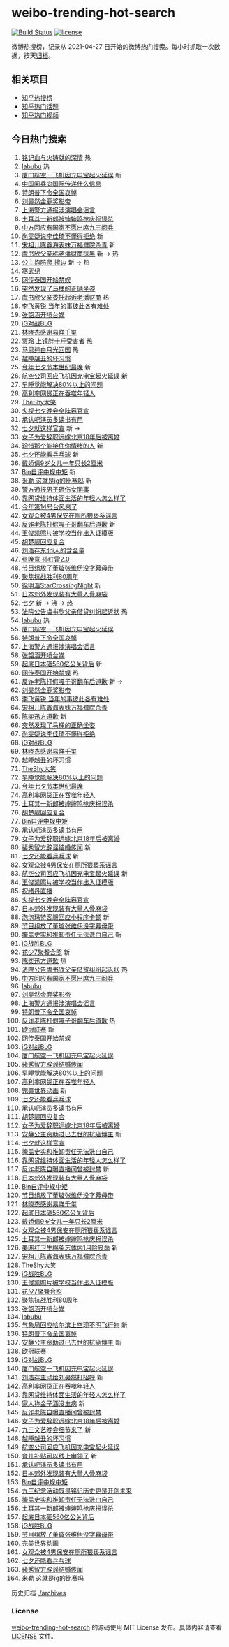 # weibo-trending-hot-search

[![Build Status](https://github.com/justjavac/weibo-trending-hot-search/workflows/ci/badge.svg?branch=master)](https://github.com/justjavac/weibo-trending-hot-search/actions)
[![license](https://img.shields.io/github/license/justjavac/weibo-trending-hot-search)](https://github.com/justjavac/weibo-trending-hot-search/blob/master/LICENSE)

微博热搜榜，记录从 2021-04-27
日开始的微博热门搜索。每小时抓取一次数据，按天[归档](./archives)。

## 相关项目

- [知乎热搜榜](https://github.com/justjavac/zhihu-trending-top-search)
- [知乎热门话题](https://github.com/justjavac/zhihu-trending-hot-questions)
- [知乎热门视频](https://github.com/justjavac/zhihu-trending-hot-video)

## 今日热门搜索

<!-- BEGIN -->
<!-- 最后更新时间 Fri Aug 29 2025 03:15:21 GMT+0800 (China Standard Time) -->

1. [铭记血与火铸就的深情](https://s.weibo.com//weibo?q=%23%E9%93%AD%E8%AE%B0%E8%A1%80%E4%B8%8E%E7%81%AB%E9%93%B8%E5%B0%B1%E7%9A%84%E6%B7%B1%E6%83%85%23&Refer=new_time)
   热
1. [labubu](https://s.weibo.com//weibo?q=labubu&t=31&band_rank=1&Refer=top) 热
1. [厦门航空一飞机因充电宝起火延误](https://s.weibo.com//weibo?q=%23%E5%8E%A6%E9%97%A8%E8%88%AA%E7%A9%BA%E4%B8%80%E9%A3%9E%E6%9C%BA%E5%9B%A0%E5%85%85%E7%94%B5%E5%AE%9D%E8%B5%B7%E7%81%AB%E5%BB%B6%E8%AF%AF%23&t=31&band_rank=2&Refer=top)
   新
1. [中国阅兵向国际传递什么信息](https://s.weibo.com//weibo?q=%23%E4%B8%AD%E5%9B%BD%E9%98%85%E5%85%B5%E5%90%91%E5%9B%BD%E9%99%85%E4%BC%A0%E9%80%92%E4%BB%80%E4%B9%88%E4%BF%A1%E6%81%AF%23&t=31&band_rank=3&Refer=top)
1. [特朗普下令全国哀悼](https://s.weibo.com//weibo?q=%23%E7%89%B9%E6%9C%97%E6%99%AE%E4%B8%8B%E4%BB%A4%E5%85%A8%E5%9B%BD%E5%93%80%E6%82%BC%23&t=31&band_rank=4&Refer=top)
1. [刘昊然金鹿奖影帝](https://s.weibo.com//weibo?q=%23%E5%88%98%E6%98%8A%E7%84%B6%E9%87%91%E9%B9%BF%E5%A5%96%E5%BD%B1%E5%B8%9D%23&t=31&band_rank=5&Refer=top)
1. [上海警方通报涉演唱会谣言](https://s.weibo.com//weibo?q=%23%E4%B8%8A%E6%B5%B7%E8%AD%A6%E6%96%B9%E9%80%9A%E6%8A%A5%E6%B6%89%E6%BC%94%E5%94%B1%E4%BC%9A%E8%B0%A3%E8%A8%80%23&t=31&band_rank=6&Refer=top)
1. [土耳其一新郎被婶婶鸣枪庆祝误杀](https://s.weibo.com//weibo?q=%23%E5%9C%9F%E8%80%B3%E5%85%B6%E4%B8%80%E6%96%B0%E9%83%8E%E8%A2%AB%E5%A9%B6%E5%A9%B6%E9%B8%A3%E6%9E%AA%E5%BA%86%E7%A5%9D%E8%AF%AF%E6%9D%80%23&t=31&band_rank=7&Refer=top)
1. [中方回应有国家不愿出席九三阅兵](https://s.weibo.com//weibo?q=%23%E4%B8%AD%E6%96%B9%E5%9B%9E%E5%BA%94%E6%9C%89%E5%9B%BD%E5%AE%B6%E4%B8%8D%E6%84%BF%E5%87%BA%E5%B8%AD%E4%B9%9D%E4%B8%89%E9%98%85%E5%85%B5%23&t=31&band_rank=8&Refer=top)
1. [尚雯婕说李佳琦不懂得拒绝](https://s.weibo.com//weibo?q=%E5%B0%9A%E9%9B%AF%E5%A9%95%E8%AF%B4%E6%9D%8E%E4%BD%B3%E7%90%A6%E4%B8%8D%E6%87%82%E5%BE%97%E6%8B%92%E7%BB%9D&t=31&band_rank=9&Refer=top)
   新
1. [宋祖儿陈鑫海表妹万福濮院杀青](https://s.weibo.com//weibo?q=%23%E5%AE%8B%E7%A5%96%E5%84%BF%E9%99%88%E9%91%AB%E6%B5%B7%E8%A1%A8%E5%A6%B9%E4%B8%87%E7%A6%8F%E6%BF%AE%E9%99%A2%E6%9D%80%E9%9D%92%23&t=31&band_rank=10&Refer=top)
   新
1. [虞书欣父亲称老潘财商抹黑](https://s.weibo.com//weibo?q=%23%E8%99%9E%E4%B9%A6%E6%AC%A3%E7%88%B6%E4%BA%B2%E7%A7%B0%E8%80%81%E6%BD%98%E8%B4%A2%E5%95%86%E6%8A%B9%E9%BB%91%23&t=31&band_rank=11&Refer=top)
   新 -> 热
1. [公主抱陪爬 擦边](https://s.weibo.com//weibo?q=%E5%85%AC%E4%B8%BB%E6%8A%B1%E9%99%AA%E7%88%AC%20%E6%93%A6%E8%BE%B9&t=31&band_rank=12&Refer=top)
   新 -> 热
1. [寒武纪](https://s.weibo.com//weibo?q=%E5%AF%92%E6%AD%A6%E7%BA%AA&t=31&band_rank=13&Refer=top)
1. [网传泰国开始禁娱](https://s.weibo.com//weibo?q=%E7%BD%91%E4%BC%A0%E6%B3%B0%E5%9B%BD%E5%BC%80%E5%A7%8B%E7%A6%81%E5%A8%B1&t=31&band_rank=14&Refer=top)
1. [突然发现了马桶的正确坐姿](https://s.weibo.com//weibo?q=%E7%AA%81%E7%84%B6%E5%8F%91%E7%8E%B0%E4%BA%86%E9%A9%AC%E6%A1%B6%E7%9A%84%E6%AD%A3%E7%A1%AE%E5%9D%90%E5%A7%BF&t=31&band_rank=15&Refer=top)
1. [虞书欣父亲委托起诉老潘财商](https://s.weibo.com//weibo?q=%23%E8%99%9E%E4%B9%A6%E6%AC%A3%E7%88%B6%E4%BA%B2%E5%A7%94%E6%89%98%E8%B5%B7%E8%AF%89%E8%80%81%E6%BD%98%E8%B4%A2%E5%95%86%23&t=31&band_rank=16&Refer=top)
   热
1. [李飞黄锐 当年的事彼此各有难处](https://s.weibo.com//weibo?q=%E6%9D%8E%E9%A3%9E%E9%BB%84%E9%94%90%20%E5%BD%93%E5%B9%B4%E7%9A%84%E4%BA%8B%E5%BD%BC%E6%AD%A4%E5%90%84%E6%9C%89%E9%9A%BE%E5%A4%84&t=31&band_rank=17&Refer=top)
1. [张韶涵开喷台媒](https://s.weibo.com//weibo?q=%23%E5%BC%A0%E9%9F%B6%E6%B6%B5%E5%BC%80%E5%96%B7%E5%8F%B0%E5%AA%92%23&t=31&band_rank=18&Refer=top)
1. [iG对战BLG](https://s.weibo.com//weibo?q=iG%E5%AF%B9%E6%88%98BLG&t=31&band_rank=19&Refer=top)
1. [林晓杰感谢易烊千玺](https://s.weibo.com//weibo?q=%23%E6%9E%97%E6%99%93%E6%9D%B0%E6%84%9F%E8%B0%A2%E6%98%93%E7%83%8A%E5%8D%83%E7%8E%BA%23&t=31&band_rank=20&Refer=top)
1. [贾玲 上镜胖十斤受害者](https://s.weibo.com//weibo?q=%E8%B4%BE%E7%8E%B2%20%E4%B8%8A%E9%95%9C%E8%83%96%E5%8D%81%E6%96%A4%E5%8F%97%E5%AE%B3%E8%80%85&t=31&band_rank=21&Refer=top)
   热
1. [马思纯白月光回国](https://s.weibo.com//weibo?q=%E9%A9%AC%E6%80%9D%E7%BA%AF%E7%99%BD%E6%9C%88%E5%85%89%E5%9B%9E%E5%9B%BD&t=31&band_rank=22&Refer=top)
   热
1. [越睡越丑的坏习惯](https://s.weibo.com//weibo?q=%E8%B6%8A%E7%9D%A1%E8%B6%8A%E4%B8%91%E7%9A%84%E5%9D%8F%E4%B9%A0%E6%83%AF&t=31&band_rank=23&Refer=top)
1. [今年七夕节本世纪最晚](https://s.weibo.com//weibo?q=%23%E4%BB%8A%E5%B9%B4%E4%B8%83%E5%A4%95%E8%8A%82%E6%9C%AC%E4%B8%96%E7%BA%AA%E6%9C%80%E6%99%9A%23&t=31&band_rank=24&Refer=top)
   新
1. [航空公司回应飞机因充电宝起火延误](https://s.weibo.com//weibo?q=%23%E8%88%AA%E7%A9%BA%E5%85%AC%E5%8F%B8%E5%9B%9E%E5%BA%94%E9%A3%9E%E6%9C%BA%E5%9B%A0%E5%85%85%E7%94%B5%E5%AE%9D%E8%B5%B7%E7%81%AB%E5%BB%B6%E8%AF%AF%23&t=31&band_rank=25&Refer=top)
   新
1. [早睡觉能解决80%以上的问题](https://s.weibo.com//weibo?q=%23%E6%97%A9%E7%9D%A1%E8%A7%89%E8%83%BD%E8%A7%A3%E5%86%B380%25%E4%BB%A5%E4%B8%8A%E7%9A%84%E9%97%AE%E9%A2%98%23&t=31&band_rank=26&Refer=top)
1. [高利率网贷正在吞噬年轻人](https://s.weibo.com//weibo?q=%23%E9%AB%98%E5%88%A9%E7%8E%87%E7%BD%91%E8%B4%B7%E6%AD%A3%E5%9C%A8%E5%90%9E%E5%99%AC%E5%B9%B4%E8%BD%BB%E4%BA%BA%23&t=31&band_rank=27&Refer=top)
1. [TheShy大笑](https://s.weibo.com//weibo?q=%23TheShy%E5%A4%A7%E7%AC%91%23&t=31&band_rank=28&Refer=top)
1. [央视七夕晚会全阵容官宣](https://s.weibo.com//weibo?q=%23%E5%A4%AE%E8%A7%86%E4%B8%83%E5%A4%95%E6%99%9A%E4%BC%9A%E5%85%A8%E9%98%B5%E5%AE%B9%E5%AE%98%E5%AE%A3%23&t=31&band_rank=29&Refer=top)
1. [承认吧演员多读书有用](https://s.weibo.com//weibo?q=%E6%89%BF%E8%AE%A4%E5%90%A7%E6%BC%94%E5%91%98%E5%A4%9A%E8%AF%BB%E4%B9%A6%E6%9C%89%E7%94%A8&t=31&band_rank=30&Refer=top)
1. [七夕就这样官宣](https://s.weibo.com//weibo?q=%E4%B8%83%E5%A4%95%E5%B0%B1%E8%BF%99%E6%A0%B7%E5%AE%98%E5%AE%A3&t=31&band_rank=31&Refer=top)
   新 ->
1. [女子为爱辞职远嫁北京18年后被离婚](https://s.weibo.com//weibo?q=%23%E5%A5%B3%E5%AD%90%E4%B8%BA%E7%88%B1%E8%BE%9E%E8%81%8C%E8%BF%9C%E5%AB%81%E5%8C%97%E4%BA%AC18%E5%B9%B4%E5%90%8E%E8%A2%AB%E7%A6%BB%E5%A9%9A%23&t=31&band_rank=32&Refer=top)
1. [珍惜那个能接住你情绪的人](https://s.weibo.com//weibo?q=%23%E7%8F%8D%E6%83%9C%E9%82%A3%E4%B8%AA%E8%83%BD%E6%8E%A5%E4%BD%8F%E4%BD%A0%E6%83%85%E7%BB%AA%E7%9A%84%E4%BA%BA%23&t=31&band_rank=33&Refer=top)
   新
1. [七夕还能看乒乓球](https://s.weibo.com//weibo?q=%23%E4%B8%83%E5%A4%95%E8%BF%98%E8%83%BD%E7%9C%8B%E4%B9%92%E4%B9%93%E7%90%83%23&t=31&band_rank=34&Refer=top)
   新
1. [戴娇倩9岁女儿一年只长2厘米](https://s.weibo.com//weibo?q=%23%E6%88%B4%E5%A8%87%E5%80%A99%E5%B2%81%E5%A5%B3%E5%84%BF%E4%B8%80%E5%B9%B4%E5%8F%AA%E9%95%BF2%E5%8E%98%E7%B1%B3%23&t=31&band_rank=35&Refer=top)
1. [Bin自评中规中矩](https://s.weibo.com//weibo?q=Bin%E8%87%AA%E8%AF%84%E4%B8%AD%E8%A7%84%E4%B8%AD%E7%9F%A9&t=31&band_rank=36&Refer=top)
   新
1. [米勒 这就是ig的比赛吗](https://s.weibo.com//weibo?q=%E7%B1%B3%E5%8B%92%20%E8%BF%99%E5%B0%B1%E6%98%AFig%E7%9A%84%E6%AF%94%E8%B5%9B%E5%90%97&t=31&band_rank=37&Refer=top)
   新
1. [警方通报男子砸伤女同事](https://s.weibo.com//weibo?q=%23%E8%AD%A6%E6%96%B9%E9%80%9A%E6%8A%A5%E7%94%B7%E5%AD%90%E7%A0%B8%E4%BC%A4%E5%A5%B3%E5%90%8C%E4%BA%8B%23&t=31&band_rank=38&Refer=top)
1. [靠网贷维持体面生活的年轻人怎么样了](https://s.weibo.com//weibo?q=%23%E9%9D%A0%E7%BD%91%E8%B4%B7%E7%BB%B4%E6%8C%81%E4%BD%93%E9%9D%A2%E7%94%9F%E6%B4%BB%E7%9A%84%E5%B9%B4%E8%BD%BB%E4%BA%BA%E6%80%8E%E4%B9%88%E6%A0%B7%E4%BA%86%23&t=31&band_rank=39&Refer=top)
1. [今年第14号台风来了](https://s.weibo.com//weibo?q=%23%E4%BB%8A%E5%B9%B4%E7%AC%AC14%E5%8F%B7%E5%8F%B0%E9%A3%8E%E6%9D%A5%E4%BA%86%23&t=31&band_rank=40&Refer=top)
1. [女观众被4男保安在厕所猥亵系谣言](https://s.weibo.com//weibo?q=%23%E5%A5%B3%E8%A7%82%E4%BC%97%E8%A2%AB4%E7%94%B7%E4%BF%9D%E5%AE%89%E5%9C%A8%E5%8E%95%E6%89%80%E7%8C%A5%E4%BA%B5%E7%B3%BB%E8%B0%A3%E8%A8%80%23&t=31&band_rank=41&Refer=top)
1. [反诈老陈打假嘎子哥翻车后道歉](https://s.weibo.com//weibo?q=%23%E5%8F%8D%E8%AF%88%E8%80%81%E9%99%88%E6%89%93%E5%81%87%E5%98%8E%E5%AD%90%E5%93%A5%E7%BF%BB%E8%BD%A6%E5%90%8E%E9%81%93%E6%AD%89%23&t=31&band_rank=42&Refer=top)
   新
1. [王俊凯照片被学校当作出入证模版](https://s.weibo.com//weibo?q=%23%E7%8E%8B%E4%BF%8A%E5%87%AF%E7%85%A7%E7%89%87%E8%A2%AB%E5%AD%A6%E6%A0%A1%E5%BD%93%E4%BD%9C%E5%87%BA%E5%85%A5%E8%AF%81%E6%A8%A1%E7%89%88%23&t=31&band_rank=43&Refer=top)
1. [胡楚靓回应复合](https://s.weibo.com//weibo?q=%23%E8%83%A1%E6%A5%9A%E9%9D%93%E5%9B%9E%E5%BA%94%E5%A4%8D%E5%90%88%23&t=31&band_rank=44&Refer=top)
1. [刘浩存东北i人的含金量](https://s.weibo.com//weibo?q=%E5%88%98%E6%B5%A9%E5%AD%98%E4%B8%9C%E5%8C%97i%E4%BA%BA%E7%9A%84%E5%90%AB%E9%87%91%E9%87%8F&t=31&band_rank=45&Refer=top)
1. [张晚意 孙红雷2.0](https://s.weibo.com//weibo?q=%E5%BC%A0%E6%99%9A%E6%84%8F%20%E5%AD%99%E7%BA%A2%E9%9B%B72.0&t=31&band_rank=46&Refer=top)
1. [节目组放了董璇张维伊没字幕母带](https://s.weibo.com//weibo?q=%23%E8%8A%82%E7%9B%AE%E7%BB%84%E6%94%BE%E4%BA%86%E8%91%A3%E7%92%87%E5%BC%A0%E7%BB%B4%E4%BC%8A%E6%B2%A1%E5%AD%97%E5%B9%95%E6%AF%8D%E5%B8%A6%23&t=31&band_rank=47&Refer=top)
1. [聚焦抗战胜利80周年](https://s.weibo.com//weibo?q=%23%E8%81%9A%E7%84%A6%E6%8A%97%E6%88%98%E8%83%9C%E5%88%A980%E5%91%A8%E5%B9%B4%23&t=31&band_rank=48&Refer=top)
1. [徐明浩StarCrossingNight](https://s.weibo.com//weibo?q=%23%E5%BE%90%E6%98%8E%E6%B5%A9StarCrossingNight%23&t=31&band_rank=49&Refer=top)
   新
1. [日本郊外发现装有大量人骨麻袋](https://s.weibo.com//weibo?q=%23%E6%97%A5%E6%9C%AC%E9%83%8A%E5%A4%96%E5%8F%91%E7%8E%B0%E8%A3%85%E6%9C%89%E5%A4%A7%E9%87%8F%E4%BA%BA%E9%AA%A8%E9%BA%BB%E8%A2%8B%23&t=31&band_rank=50&Refer=top)
1. [七夕](https://s.weibo.com//weibo?q=%23%E4%B8%83%E5%A4%95%23&t=31&band_rank=1&Refer=top)
   新 -> 沸 -> 热
1. [法院公告虞书欣父亲借贷纠纷起诉状](https://s.weibo.com//weibo?q=%23%E6%B3%95%E9%99%A2%E5%85%AC%E5%91%8A%E8%99%9E%E4%B9%A6%E6%AC%A3%E7%88%B6%E4%BA%B2%E5%80%9F%E8%B4%B7%E7%BA%A0%E7%BA%B7%E8%B5%B7%E8%AF%89%E7%8A%B6%23&t=31&band_rank=2&Refer=top)
   热
1. [labubu](https://s.weibo.com//weibo?q=labubu&t=31&band_rank=4&Refer=top) 热
1. [厦门航空一飞机因充电宝起火延误](https://s.weibo.com//weibo?q=%23%E5%8E%A6%E9%97%A8%E8%88%AA%E7%A9%BA%E4%B8%80%E9%A3%9E%E6%9C%BA%E5%9B%A0%E5%85%85%E7%94%B5%E5%AE%9D%E8%B5%B7%E7%81%AB%E5%BB%B6%E8%AF%AF%23&t=31&band_rank=5&Refer=top)
1. [特朗普下令全国哀悼](https://s.weibo.com//weibo?q=%23%E7%89%B9%E6%9C%97%E6%99%AE%E4%B8%8B%E4%BB%A4%E5%85%A8%E5%9B%BD%E5%93%80%E6%82%BC%23&t=31&band_rank=6&Refer=top)
1. [上海警方通报涉演唱会谣言](https://s.weibo.com//weibo?q=%23%E4%B8%8A%E6%B5%B7%E8%AD%A6%E6%96%B9%E9%80%9A%E6%8A%A5%E6%B6%89%E6%BC%94%E5%94%B1%E4%BC%9A%E8%B0%A3%E8%A8%80%23&t=31&band_rank=7&Refer=top)
1. [张韶涵开喷台媒](https://s.weibo.com//weibo?q=%23%E5%BC%A0%E9%9F%B6%E6%B6%B5%E5%BC%80%E5%96%B7%E5%8F%B0%E5%AA%92%23&t=31&band_rank=9&Refer=top)
1. [起底日本砸560亿公关背后](https://s.weibo.com//weibo?q=%23%E8%B5%B7%E5%BA%95%E6%97%A5%E6%9C%AC%E7%A0%B8560%E4%BA%BF%E5%85%AC%E5%85%B3%E8%83%8C%E5%90%8E%23&t=31&band_rank=10&Refer=top)
   新
1. [网传泰国开始禁娱](https://s.weibo.com//weibo?q=%E7%BD%91%E4%BC%A0%E6%B3%B0%E5%9B%BD%E5%BC%80%E5%A7%8B%E7%A6%81%E5%A8%B1&t=31&band_rank=13&Refer=top)
   热
1. [反诈老陈打假嘎子哥翻车后道歉](https://s.weibo.com//weibo?q=%23%E5%8F%8D%E8%AF%88%E8%80%81%E9%99%88%E6%89%93%E5%81%87%E5%98%8E%E5%AD%90%E5%93%A5%E7%BF%BB%E8%BD%A6%E5%90%8E%E9%81%93%E6%AD%89%23&t=31&band_rank=14&Refer=top)
   新 ->
1. [刘昊然金鹿奖影帝](https://s.weibo.com//weibo?q=%23%E5%88%98%E6%98%8A%E7%84%B6%E9%87%91%E9%B9%BF%E5%A5%96%E5%BD%B1%E5%B8%9D%23&t=31&band_rank=15&Refer=top)
1. [李飞黄锐 当年的事彼此各有难处](https://s.weibo.com//weibo?q=%E6%9D%8E%E9%A3%9E%E9%BB%84%E9%94%90%20%E5%BD%93%E5%B9%B4%E7%9A%84%E4%BA%8B%E5%BD%BC%E6%AD%A4%E5%90%84%E6%9C%89%E9%9A%BE%E5%A4%84&t=31&band_rank=16&Refer=top)
1. [宋祖儿陈鑫海表妹万福濮院杀青](https://s.weibo.com//weibo?q=%23%E5%AE%8B%E7%A5%96%E5%84%BF%E9%99%88%E9%91%AB%E6%B5%B7%E8%A1%A8%E5%A6%B9%E4%B8%87%E7%A6%8F%E6%BF%AE%E9%99%A2%E6%9D%80%E9%9D%92%23&t=31&band_rank=17&Refer=top)
1. [陈奕迅方道歉](https://s.weibo.com//weibo?q=%23%E9%99%88%E5%A5%95%E8%BF%85%E6%96%B9%E9%81%93%E6%AD%89%23&t=31&band_rank=18&Refer=top)
   新
1. [突然发现了马桶的正确坐姿](https://s.weibo.com//weibo?q=%E7%AA%81%E7%84%B6%E5%8F%91%E7%8E%B0%E4%BA%86%E9%A9%AC%E6%A1%B6%E7%9A%84%E6%AD%A3%E7%A1%AE%E5%9D%90%E5%A7%BF&t=31&band_rank=19&Refer=top)
1. [尚雯婕说李佳琦不懂得拒绝](https://s.weibo.com//weibo?q=%E5%B0%9A%E9%9B%AF%E5%A9%95%E8%AF%B4%E6%9D%8E%E4%BD%B3%E7%90%A6%E4%B8%8D%E6%87%82%E5%BE%97%E6%8B%92%E7%BB%9D&t=31&band_rank=20&Refer=top)
1. [iG对战BLG](https://s.weibo.com//weibo?q=iG%E5%AF%B9%E6%88%98BLG&t=31&band_rank=23&Refer=top)
1. [林晓杰感谢易烊千玺](https://s.weibo.com//weibo?q=%23%E6%9E%97%E6%99%93%E6%9D%B0%E6%84%9F%E8%B0%A2%E6%98%93%E7%83%8A%E5%8D%83%E7%8E%BA%23&t=31&band_rank=24&Refer=top)
1. [越睡越丑的坏习惯](https://s.weibo.com//weibo?q=%E8%B6%8A%E7%9D%A1%E8%B6%8A%E4%B8%91%E7%9A%84%E5%9D%8F%E4%B9%A0%E6%83%AF&t=31&band_rank=25&Refer=top)
1. [TheShy大笑](https://s.weibo.com//weibo?q=%23TheShy%E5%A4%A7%E7%AC%91%23&t=31&band_rank=26&Refer=top)
1. [早睡觉能解决80%以上的问题](https://s.weibo.com//weibo?q=%23%E6%97%A9%E7%9D%A1%E8%A7%89%E8%83%BD%E8%A7%A3%E5%86%B380%25%E4%BB%A5%E4%B8%8A%E7%9A%84%E9%97%AE%E9%A2%98%23&t=31&band_rank=27&Refer=top)
1. [今年七夕节本世纪最晚](https://s.weibo.com//weibo?q=%23%E4%BB%8A%E5%B9%B4%E4%B8%83%E5%A4%95%E8%8A%82%E6%9C%AC%E4%B8%96%E7%BA%AA%E6%9C%80%E6%99%9A%23&t=31&band_rank=28&Refer=top)
1. [高利率网贷正在吞噬年轻人](https://s.weibo.com//weibo?q=%23%E9%AB%98%E5%88%A9%E7%8E%87%E7%BD%91%E8%B4%B7%E6%AD%A3%E5%9C%A8%E5%90%9E%E5%99%AC%E5%B9%B4%E8%BD%BB%E4%BA%BA%23&t=31&band_rank=29&Refer=top)
1. [土耳其一新郎被婶婶鸣枪庆祝误杀](https://s.weibo.com//weibo?q=%23%E5%9C%9F%E8%80%B3%E5%85%B6%E4%B8%80%E6%96%B0%E9%83%8E%E8%A2%AB%E5%A9%B6%E5%A9%B6%E9%B8%A3%E6%9E%AA%E5%BA%86%E7%A5%9D%E8%AF%AF%E6%9D%80%23&t=31&band_rank=30&Refer=top)
1. [胡楚靓回应复合](https://s.weibo.com//weibo?q=%23%E8%83%A1%E6%A5%9A%E9%9D%93%E5%9B%9E%E5%BA%94%E5%A4%8D%E5%90%88%23&t=31&band_rank=32&Refer=top)
1. [Bin自评中规中矩](https://s.weibo.com//weibo?q=Bin%E8%87%AA%E8%AF%84%E4%B8%AD%E8%A7%84%E4%B8%AD%E7%9F%A9&t=31&band_rank=33&Refer=top)
1. [承认吧演员多读书有用](https://s.weibo.com//weibo?q=%E6%89%BF%E8%AE%A4%E5%90%A7%E6%BC%94%E5%91%98%E5%A4%9A%E8%AF%BB%E4%B9%A6%E6%9C%89%E7%94%A8&t=31&band_rank=34&Refer=top)
1. [女子为爱辞职远嫁北京18年后被离婚](https://s.weibo.com//weibo?q=%23%E5%A5%B3%E5%AD%90%E4%B8%BA%E7%88%B1%E8%BE%9E%E8%81%8C%E8%BF%9C%E5%AB%81%E5%8C%97%E4%BA%AC18%E5%B9%B4%E5%90%8E%E8%A2%AB%E7%A6%BB%E5%A9%9A%23&t=31&band_rank=35&Refer=top)
1. [裴秀智方辟谣结婚传闻](https://s.weibo.com//weibo?q=%23%E8%A3%B4%E7%A7%80%E6%99%BA%E6%96%B9%E8%BE%9F%E8%B0%A3%E7%BB%93%E5%A9%9A%E4%BC%A0%E9%97%BB%23&t=31&band_rank=36&Refer=top)
   新
1. [七夕还能看乒乓球](https://s.weibo.com//weibo?q=%23%E4%B8%83%E5%A4%95%E8%BF%98%E8%83%BD%E7%9C%8B%E4%B9%92%E4%B9%93%E7%90%83%23&t=31&band_rank=37&Refer=top)
   新
1. [女观众被4男保安在厕所猥亵系谣言](https://s.weibo.com//weibo?q=%23%E5%A5%B3%E8%A7%82%E4%BC%97%E8%A2%AB4%E7%94%B7%E4%BF%9D%E5%AE%89%E5%9C%A8%E5%8E%95%E6%89%80%E7%8C%A5%E4%BA%B5%E7%B3%BB%E8%B0%A3%E8%A8%80%23&t=31&band_rank=38&Refer=top)
1. [航空公司回应飞机因充电宝起火延误](https://s.weibo.com//weibo?q=%23%E8%88%AA%E7%A9%BA%E5%85%AC%E5%8F%B8%E5%9B%9E%E5%BA%94%E9%A3%9E%E6%9C%BA%E5%9B%A0%E5%85%85%E7%94%B5%E5%AE%9D%E8%B5%B7%E7%81%AB%E5%BB%B6%E8%AF%AF%23&t=31&band_rank=39&Refer=top)
   新
1. [王俊凯照片被学校当作出入证模版](https://s.weibo.com//weibo?q=%23%E7%8E%8B%E4%BF%8A%E5%87%AF%E7%85%A7%E7%89%87%E8%A2%AB%E5%AD%A6%E6%A0%A1%E5%BD%93%E4%BD%9C%E5%87%BA%E5%85%A5%E8%AF%81%E6%A8%A1%E7%89%88%23&t=31&band_rank=41&Refer=top)
1. [祝绪丹直播](https://s.weibo.com//weibo?q=%E7%A5%9D%E7%BB%AA%E4%B8%B9%E7%9B%B4%E6%92%AD&t=31&band_rank=42&Refer=top)
1. [央视七夕晚会全阵容官宣](https://s.weibo.com//weibo?q=%23%E5%A4%AE%E8%A7%86%E4%B8%83%E5%A4%95%E6%99%9A%E4%BC%9A%E5%85%A8%E9%98%B5%E5%AE%B9%E5%AE%98%E5%AE%A3%23&t=31&band_rank=43&Refer=top)
1. [日本郊外发现装有大量人骨麻袋](https://s.weibo.com//weibo?q=%23%E6%97%A5%E6%9C%AC%E9%83%8A%E5%A4%96%E5%8F%91%E7%8E%B0%E8%A3%85%E6%9C%89%E5%A4%A7%E9%87%8F%E4%BA%BA%E9%AA%A8%E9%BA%BB%E8%A2%8B%23&t=31&band_rank=44&Refer=top)
1. [泡泡玛特客服回应小程序卡顿](https://s.weibo.com//weibo?q=%23%E6%B3%A1%E6%B3%A1%E7%8E%9B%E7%89%B9%E5%AE%A2%E6%9C%8D%E5%9B%9E%E5%BA%94%E5%B0%8F%E7%A8%8B%E5%BA%8F%E5%8D%A1%E9%A1%BF%23&t=31&band_rank=45&Refer=top)
   新
1. [节目组放了董璇张维伊没字幕母带](https://s.weibo.com//weibo?q=%23%E8%8A%82%E7%9B%AE%E7%BB%84%E6%94%BE%E4%BA%86%E8%91%A3%E7%92%87%E5%BC%A0%E7%BB%B4%E4%BC%8A%E6%B2%A1%E5%AD%97%E5%B9%95%E6%AF%8D%E5%B8%A6%23&t=31&band_rank=46&Refer=top)
1. [掩盖史实和推卸责任无法洗白自己](https://s.weibo.com//weibo?q=%23%E6%8E%A9%E7%9B%96%E5%8F%B2%E5%AE%9E%E5%92%8C%E6%8E%A8%E5%8D%B8%E8%B4%A3%E4%BB%BB%E6%97%A0%E6%B3%95%E6%B4%97%E7%99%BD%E8%87%AA%E5%B7%B1%23&t=31&band_rank=47&Refer=top)
   新
1. [iG战胜BLG](https://s.weibo.com//weibo?q=%23iG%E6%88%98%E8%83%9CBLG%23&t=31&band_rank=49&Refer=top)
1. [花少7聚餐合照](https://s.weibo.com//weibo?q=%23%E8%8A%B1%E5%B0%917%E8%81%9A%E9%A4%90%E5%90%88%E7%85%A7%23&t=31&band_rank=50&Refer=top)
   新
1. [陈奕迅方道歉](https://s.weibo.com//weibo?q=%23%E9%99%88%E5%A5%95%E8%BF%85%E6%96%B9%E9%81%93%E6%AD%89%23&t=31&band_rank=2&Refer=top)
   热
1. [法院公告虞书欣父亲借贷纠纷起诉状](https://s.weibo.com//weibo?q=%23%E6%B3%95%E9%99%A2%E5%85%AC%E5%91%8A%E8%99%9E%E4%B9%A6%E6%AC%A3%E7%88%B6%E4%BA%B2%E5%80%9F%E8%B4%B7%E7%BA%A0%E7%BA%B7%E8%B5%B7%E8%AF%89%E7%8A%B6%23&t=31&band_rank=4&Refer=top)
   热
1. [中方回应有国家不愿出席九三阅兵](https://s.weibo.com//weibo?q=%23%E4%B8%AD%E6%96%B9%E5%9B%9E%E5%BA%94%E6%9C%89%E5%9B%BD%E5%AE%B6%E4%B8%8D%E6%84%BF%E5%87%BA%E5%B8%AD%E4%B9%9D%E4%B8%89%E9%98%85%E5%85%B5%23&t=31&band_rank=5&Refer=top)
1. [labubu](https://s.weibo.com//weibo?q=labubu&t=31&band_rank=6&Refer=top)
1. [刘昊然金鹿奖影帝](https://s.weibo.com//weibo?q=%23%E5%88%98%E6%98%8A%E7%84%B6%E9%87%91%E9%B9%BF%E5%A5%96%E5%BD%B1%E5%B8%9D%23&t=31&band_rank=7&Refer=top)
1. [上海警方通报涉演唱会谣言](https://s.weibo.com//weibo?q=%23%E4%B8%8A%E6%B5%B7%E8%AD%A6%E6%96%B9%E9%80%9A%E6%8A%A5%E6%B6%89%E6%BC%94%E5%94%B1%E4%BC%9A%E8%B0%A3%E8%A8%80%23&t=31&band_rank=8&Refer=top)
1. [特朗普下令全国哀悼](https://s.weibo.com//weibo?q=%23%E7%89%B9%E6%9C%97%E6%99%AE%E4%B8%8B%E4%BB%A4%E5%85%A8%E5%9B%BD%E5%93%80%E6%82%BC%23&t=31&band_rank=10&Refer=top)
1. [反诈老陈打假嘎子哥翻车后道歉](https://s.weibo.com//weibo?q=%23%E5%8F%8D%E8%AF%88%E8%80%81%E9%99%88%E6%89%93%E5%81%87%E5%98%8E%E5%AD%90%E5%93%A5%E7%BF%BB%E8%BD%A6%E5%90%8E%E9%81%93%E6%AD%89%23&t=31&band_rank=13&Refer=top)
   热
1. [欧冠联赛](https://s.weibo.com//weibo?q=%E6%AC%A7%E5%86%A0%E8%81%94%E8%B5%9B&t=31&band_rank=14&Refer=top)
   新
1. [网传泰国开始禁娱](https://s.weibo.com//weibo?q=%E7%BD%91%E4%BC%A0%E6%B3%B0%E5%9B%BD%E5%BC%80%E5%A7%8B%E7%A6%81%E5%A8%B1&t=31&band_rank=15&Refer=top)
1. [iG对战BLG](https://s.weibo.com//weibo?q=iG%E5%AF%B9%E6%88%98BLG&t=31&band_rank=17&Refer=top)
1. [厦门航空一飞机因充电宝起火延误](https://s.weibo.com//weibo?q=%23%E5%8E%A6%E9%97%A8%E8%88%AA%E7%A9%BA%E4%B8%80%E9%A3%9E%E6%9C%BA%E5%9B%A0%E5%85%85%E7%94%B5%E5%AE%9D%E8%B5%B7%E7%81%AB%E5%BB%B6%E8%AF%AF%23&t=31&band_rank=18&Refer=top)
1. [裴秀智方辟谣结婚传闻](https://s.weibo.com//weibo?q=%23%E8%A3%B4%E7%A7%80%E6%99%BA%E6%96%B9%E8%BE%9F%E8%B0%A3%E7%BB%93%E5%A9%9A%E4%BC%A0%E9%97%BB%23&t=31&band_rank=20&Refer=top)
1. [早睡觉能解决80%以上的问题](https://s.weibo.com//weibo?q=%23%E6%97%A9%E7%9D%A1%E8%A7%89%E8%83%BD%E8%A7%A3%E5%86%B380%25%E4%BB%A5%E4%B8%8A%E7%9A%84%E9%97%AE%E9%A2%98%23&t=31&band_rank=23&Refer=top)
1. [高利率网贷正在吞噬年轻人](https://s.weibo.com//weibo?q=%23%E9%AB%98%E5%88%A9%E7%8E%87%E7%BD%91%E8%B4%B7%E6%AD%A3%E5%9C%A8%E5%90%9E%E5%99%AC%E5%B9%B4%E8%BD%BB%E4%BA%BA%23&t=31&band_rank=24&Refer=top)
1. [完美世界动画](https://s.weibo.com//weibo?q=%E5%AE%8C%E7%BE%8E%E4%B8%96%E7%95%8C%E5%8A%A8%E7%94%BB&t=31&band_rank=26&Refer=top)
   新
1. [七夕还能看乒乓球](https://s.weibo.com//weibo?q=%23%E4%B8%83%E5%A4%95%E8%BF%98%E8%83%BD%E7%9C%8B%E4%B9%92%E4%B9%93%E7%90%83%23&t=31&band_rank=27&Refer=top)
1. [承认吧演员多读书有用](https://s.weibo.com//weibo?q=%E6%89%BF%E8%AE%A4%E5%90%A7%E6%BC%94%E5%91%98%E5%A4%9A%E8%AF%BB%E4%B9%A6%E6%9C%89%E7%94%A8&t=31&band_rank=28&Refer=top)
1. [胡楚靓回应复合](https://s.weibo.com//weibo?q=%23%E8%83%A1%E6%A5%9A%E9%9D%93%E5%9B%9E%E5%BA%94%E5%A4%8D%E5%90%88%23&t=31&band_rank=29&Refer=top)
1. [女子为爱辞职远嫁北京18年后被离婚](https://s.weibo.com//weibo?q=%23%E5%A5%B3%E5%AD%90%E4%B8%BA%E7%88%B1%E8%BE%9E%E8%81%8C%E8%BF%9C%E5%AB%81%E5%8C%97%E4%BA%AC18%E5%B9%B4%E5%90%8E%E8%A2%AB%E7%A6%BB%E5%A9%9A%23&t=31&band_rank=30&Refer=top)
1. [安静公主资助过已去世的抗癌博主](https://s.weibo.com//weibo?q=%E5%AE%89%E9%9D%99%E5%85%AC%E4%B8%BB%E8%B5%84%E5%8A%A9%E8%BF%87%E5%B7%B2%E5%8E%BB%E4%B8%96%E7%9A%84%E6%8A%97%E7%99%8C%E5%8D%9A%E4%B8%BB&t=31&band_rank=31&Refer=top)
   新
1. [七夕就这样官宣](https://s.weibo.com//weibo?q=%E4%B8%83%E5%A4%95%E5%B0%B1%E8%BF%99%E6%A0%B7%E5%AE%98%E5%AE%A3&t=31&band_rank=32&Refer=top)
1. [掩盖史实和推卸责任无法洗白自己](https://s.weibo.com//weibo?q=%23%E6%8E%A9%E7%9B%96%E5%8F%B2%E5%AE%9E%E5%92%8C%E6%8E%A8%E5%8D%B8%E8%B4%A3%E4%BB%BB%E6%97%A0%E6%B3%95%E6%B4%97%E7%99%BD%E8%87%AA%E5%B7%B1%23&t=31&band_rank=33&Refer=top)
1. [靠网贷维持体面生活的年轻人怎么样了](https://s.weibo.com//weibo?q=%23%E9%9D%A0%E7%BD%91%E8%B4%B7%E7%BB%B4%E6%8C%81%E4%BD%93%E9%9D%A2%E7%94%9F%E6%B4%BB%E7%9A%84%E5%B9%B4%E8%BD%BB%E4%BA%BA%E6%80%8E%E4%B9%88%E6%A0%B7%E4%BA%86%23&t=31&band_rank=34&Refer=top)
1. [反诈老陈自曝直播间曾被封禁](https://s.weibo.com//weibo?q=%23%E5%8F%8D%E8%AF%88%E8%80%81%E9%99%88%E8%87%AA%E6%9B%9D%E7%9B%B4%E6%92%AD%E9%97%B4%E6%9B%BE%E8%A2%AB%E5%B0%81%E7%A6%81%23&t=31&band_rank=35&Refer=top)
   新
1. [日本郊外发现装有大量人骨麻袋](https://s.weibo.com//weibo?q=%23%E6%97%A5%E6%9C%AC%E9%83%8A%E5%A4%96%E5%8F%91%E7%8E%B0%E8%A3%85%E6%9C%89%E5%A4%A7%E9%87%8F%E4%BA%BA%E9%AA%A8%E9%BA%BB%E8%A2%8B%23&t=31&band_rank=36&Refer=top)
1. [Bin自评中规中矩](https://s.weibo.com//weibo?q=Bin%E8%87%AA%E8%AF%84%E4%B8%AD%E8%A7%84%E4%B8%AD%E7%9F%A9&t=31&band_rank=37&Refer=top)
1. [节目组放了董璇张维伊没字幕母带](https://s.weibo.com//weibo?q=%23%E8%8A%82%E7%9B%AE%E7%BB%84%E6%94%BE%E4%BA%86%E8%91%A3%E7%92%87%E5%BC%A0%E7%BB%B4%E4%BC%8A%E6%B2%A1%E5%AD%97%E5%B9%95%E6%AF%8D%E5%B8%A6%23&t=31&band_rank=38&Refer=top)
1. [林晓杰感谢易烊千玺](https://s.weibo.com//weibo?q=%23%E6%9E%97%E6%99%93%E6%9D%B0%E6%84%9F%E8%B0%A2%E6%98%93%E7%83%8A%E5%8D%83%E7%8E%BA%23&t=31&band_rank=39&Refer=top)
1. [起底日本砸560亿公关背后](https://s.weibo.com//weibo?q=%23%E8%B5%B7%E5%BA%95%E6%97%A5%E6%9C%AC%E7%A0%B8560%E4%BA%BF%E5%85%AC%E5%85%B3%E8%83%8C%E5%90%8E%23&t=31&band_rank=40&Refer=top)
1. [戴娇倩9岁女儿一年只长2厘米](https://s.weibo.com//weibo?q=%23%E6%88%B4%E5%A8%87%E5%80%A99%E5%B2%81%E5%A5%B3%E5%84%BF%E4%B8%80%E5%B9%B4%E5%8F%AA%E9%95%BF2%E5%8E%98%E7%B1%B3%23&t=31&band_rank=41&Refer=top)
1. [女观众被4男保安在厕所猥亵系谣言](https://s.weibo.com//weibo?q=%23%E5%A5%B3%E8%A7%82%E4%BC%97%E8%A2%AB4%E7%94%B7%E4%BF%9D%E5%AE%89%E5%9C%A8%E5%8E%95%E6%89%80%E7%8C%A5%E4%BA%B5%E7%B3%BB%E8%B0%A3%E8%A8%80%23&t=31&band_rank=42&Refer=top)
1. [土耳其一新郎被婶婶鸣枪庆祝误杀](https://s.weibo.com//weibo?q=%23%E5%9C%9F%E8%80%B3%E5%85%B6%E4%B8%80%E6%96%B0%E9%83%8E%E8%A2%AB%E5%A9%B6%E5%A9%B6%E9%B8%A3%E6%9E%AA%E5%BA%86%E7%A5%9D%E8%AF%AF%E6%9D%80%23&t=31&band_rank=43&Refer=top)
1. [美网红卫生棉条忘体内1月险丧命](https://s.weibo.com//weibo?q=%23%E7%BE%8E%E7%BD%91%E7%BA%A2%E5%8D%AB%E7%94%9F%E6%A3%89%E6%9D%A1%E5%BF%98%E4%BD%93%E5%86%851%E6%9C%88%E9%99%A9%E4%B8%A7%E5%91%BD%23&t=31&band_rank=44&Refer=top)
   新
1. [宋祖儿陈鑫海表妹万福濮院杀青](https://s.weibo.com//weibo?q=%23%E5%AE%8B%E7%A5%96%E5%84%BF%E9%99%88%E9%91%AB%E6%B5%B7%E8%A1%A8%E5%A6%B9%E4%B8%87%E7%A6%8F%E6%BF%AE%E9%99%A2%E6%9D%80%E9%9D%92%23&t=31&band_rank=45&Refer=top)
1. [TheShy大笑](https://s.weibo.com//weibo?q=%23TheShy%E5%A4%A7%E7%AC%91%23&t=31&band_rank=46&Refer=top)
1. [iG战胜BLG](https://s.weibo.com//weibo?q=%23iG%E6%88%98%E8%83%9CBLG%23&t=31&band_rank=47&Refer=top)
1. [王俊凯照片被学校当作出入证模版](https://s.weibo.com//weibo?q=%23%E7%8E%8B%E4%BF%8A%E5%87%AF%E7%85%A7%E7%89%87%E8%A2%AB%E5%AD%A6%E6%A0%A1%E5%BD%93%E4%BD%9C%E5%87%BA%E5%85%A5%E8%AF%81%E6%A8%A1%E7%89%88%23&t=31&band_rank=48&Refer=top)
1. [花少7聚餐合照](https://s.weibo.com//weibo?q=%23%E8%8A%B1%E5%B0%917%E8%81%9A%E9%A4%90%E5%90%88%E7%85%A7%23&t=31&band_rank=49&Refer=top)
1. [聚焦抗战胜利80周年](https://s.weibo.com//weibo?q=%23%E8%81%9A%E7%84%A6%E6%8A%97%E6%88%98%E8%83%9C%E5%88%A980%E5%91%A8%E5%B9%B4%23&t=31&band_rank=50&Refer=top)
1. [张韶涵开喷台媒](https://s.weibo.com//weibo?q=%23%E5%BC%A0%E9%9F%B6%E6%B6%B5%E5%BC%80%E5%96%B7%E5%8F%B0%E5%AA%92%23&t=31&band_rank=8&Refer=top)
1. [labubu](https://s.weibo.com//weibo?q=labubu&t=31&band_rank=9&Refer=top)
1. [气象局回应哈尔滨上空现不明飞行物](https://s.weibo.com//weibo?q=%23%E6%B0%94%E8%B1%A1%E5%B1%80%E5%9B%9E%E5%BA%94%E5%93%88%E5%B0%94%E6%BB%A8%E4%B8%8A%E7%A9%BA%E7%8E%B0%E4%B8%8D%E6%98%8E%E9%A3%9E%E8%A1%8C%E7%89%A9%23&t=31&band_rank=10&Refer=top)
   新
1. [特朗普下令全国哀悼](https://s.weibo.com//weibo?q=%23%E7%89%B9%E6%9C%97%E6%99%AE%E4%B8%8B%E4%BB%A4%E5%85%A8%E5%9B%BD%E5%93%80%E6%82%BC%23&t=31&band_rank=13&Refer=top)
1. [安静公主资助过已去世的抗癌博主](https://s.weibo.com//weibo?q=%E5%AE%89%E9%9D%99%E5%85%AC%E4%B8%BB%E8%B5%84%E5%8A%A9%E8%BF%87%E5%B7%B2%E5%8E%BB%E4%B8%96%E7%9A%84%E6%8A%97%E7%99%8C%E5%8D%9A%E4%B8%BB&t=31&band_rank=17&Refer=top)
   新
1. [欧冠联赛](https://s.weibo.com//weibo?q=%E6%AC%A7%E5%86%A0%E8%81%94%E8%B5%9B&t=31&band_rank=18&Refer=top)
1. [iG对战BLG](https://s.weibo.com//weibo?q=iG%E5%AF%B9%E6%88%98BLG&t=31&band_rank=20&Refer=top)
1. [厦门航空一飞机因充电宝起火延误](https://s.weibo.com//weibo?q=%23%E5%8E%A6%E9%97%A8%E8%88%AA%E7%A9%BA%E4%B8%80%E9%A3%9E%E6%9C%BA%E5%9B%A0%E5%85%85%E7%94%B5%E5%AE%9D%E8%B5%B7%E7%81%AB%E5%BB%B6%E8%AF%AF%23&t=31&band_rank=24&Refer=top)
1. [刘浩存主动给刘昊然打招呼](https://s.weibo.com//weibo?q=%23%E5%88%98%E6%B5%A9%E5%AD%98%E4%B8%BB%E5%8A%A8%E7%BB%99%E5%88%98%E6%98%8A%E7%84%B6%E6%89%93%E6%8B%9B%E5%91%BC%23&t=31&band_rank=25&Refer=top)
   新
1. [高利率网贷正在吞噬年轻人](https://s.weibo.com//weibo?q=%23%E9%AB%98%E5%88%A9%E7%8E%87%E7%BD%91%E8%B4%B7%E6%AD%A3%E5%9C%A8%E5%90%9E%E5%99%AC%E5%B9%B4%E8%BD%BB%E4%BA%BA%23&t=31&band_rank=26&Refer=top)
1. [靠网贷维持体面生活的年轻人怎么样了](https://s.weibo.com//weibo?q=%23%E9%9D%A0%E7%BD%91%E8%B4%B7%E7%BB%B4%E6%8C%81%E4%BD%93%E9%9D%A2%E7%94%9F%E6%B4%BB%E7%9A%84%E5%B9%B4%E8%BD%BB%E4%BA%BA%E6%80%8E%E4%B9%88%E6%A0%B7%E4%BA%86%23&t=31&band_rank=27&Refer=top)
1. [家人称金子涵没生病](https://s.weibo.com//weibo?q=%E5%AE%B6%E4%BA%BA%E7%A7%B0%E9%87%91%E5%AD%90%E6%B6%B5%E6%B2%A1%E7%94%9F%E7%97%85&t=31&band_rank=28&Refer=top)
   新
1. [反诈老陈自曝直播间曾被封禁](https://s.weibo.com//weibo?q=%23%E5%8F%8D%E8%AF%88%E8%80%81%E9%99%88%E8%87%AA%E6%9B%9D%E7%9B%B4%E6%92%AD%E9%97%B4%E6%9B%BE%E8%A2%AB%E5%B0%81%E7%A6%81%23&t=31&band_rank=30&Refer=top)
1. [女子为爱辞职远嫁北京18年后被离婚](https://s.weibo.com//weibo?q=%23%E5%A5%B3%E5%AD%90%E4%B8%BA%E7%88%B1%E8%BE%9E%E8%81%8C%E8%BF%9C%E5%AB%81%E5%8C%97%E4%BA%AC18%E5%B9%B4%E5%90%8E%E8%A2%AB%E7%A6%BB%E5%A9%9A%23&t=31&band_rank=31&Refer=top)
1. [九三文艺晚会细节来了](https://s.weibo.com//weibo?q=%23%E4%B9%9D%E4%B8%89%E6%96%87%E8%89%BA%E6%99%9A%E4%BC%9A%E7%BB%86%E8%8A%82%E6%9D%A5%E4%BA%86%23&t=31&band_rank=32&Refer=top)
   新
1. [越睡越丑的坏习惯](https://s.weibo.com//weibo?q=%E8%B6%8A%E7%9D%A1%E8%B6%8A%E4%B8%91%E7%9A%84%E5%9D%8F%E4%B9%A0%E6%83%AF&t=31&band_rank=33&Refer=top)
1. [航空公司回应飞机因充电宝起火延误](https://s.weibo.com//weibo?q=%23%E8%88%AA%E7%A9%BA%E5%85%AC%E5%8F%B8%E5%9B%9E%E5%BA%94%E9%A3%9E%E6%9C%BA%E5%9B%A0%E5%85%85%E7%94%B5%E5%AE%9D%E8%B5%B7%E7%81%AB%E5%BB%B6%E8%AF%AF%23&t=31&band_rank=34&Refer=top)
1. [育儿补贴可以线上申领了](https://s.weibo.com//weibo?q=%23%E8%82%B2%E5%84%BF%E8%A1%A5%E8%B4%B4%E5%8F%AF%E4%BB%A5%E7%BA%BF%E4%B8%8A%E7%94%B3%E9%A2%86%E4%BA%86%23&t=31&band_rank=35&Refer=top)
   新
1. [承认吧演员多读书有用](https://s.weibo.com//weibo?q=%E6%89%BF%E8%AE%A4%E5%90%A7%E6%BC%94%E5%91%98%E5%A4%9A%E8%AF%BB%E4%B9%A6%E6%9C%89%E7%94%A8&t=31&band_rank=36&Refer=top)
1. [日本郊外发现装有大量人骨麻袋](https://s.weibo.com//weibo?q=%23%E6%97%A5%E6%9C%AC%E9%83%8A%E5%A4%96%E5%8F%91%E7%8E%B0%E8%A3%85%E6%9C%89%E5%A4%A7%E9%87%8F%E4%BA%BA%E9%AA%A8%E9%BA%BB%E8%A2%8B%23&t=31&band_rank=37&Refer=top)
1. [Bin自评中规中矩](https://s.weibo.com//weibo?q=Bin%E8%87%AA%E8%AF%84%E4%B8%AD%E8%A7%84%E4%B8%AD%E7%9F%A9&t=31&band_rank=38&Refer=top)
1. [九三纪念活动既是铭记历史更是开创未来](https://s.weibo.com//weibo?q=%23%E4%B9%9D%E4%B8%89%E7%BA%AA%E5%BF%B5%E6%B4%BB%E5%8A%A8%E6%97%A2%E6%98%AF%E9%93%AD%E8%AE%B0%E5%8E%86%E5%8F%B2%E6%9B%B4%E6%98%AF%E5%BC%80%E5%88%9B%E6%9C%AA%E6%9D%A5%23&t=31&band_rank=39&Refer=top)
1. [掩盖史实和推卸责任无法洗白自己](https://s.weibo.com//weibo?q=%23%E6%8E%A9%E7%9B%96%E5%8F%B2%E5%AE%9E%E5%92%8C%E6%8E%A8%E5%8D%B8%E8%B4%A3%E4%BB%BB%E6%97%A0%E6%B3%95%E6%B4%97%E7%99%BD%E8%87%AA%E5%B7%B1%23&t=31&band_rank=40&Refer=top)
1. [土耳其一新郎被婶婶鸣枪庆祝误杀](https://s.weibo.com//weibo?q=%23%E5%9C%9F%E8%80%B3%E5%85%B6%E4%B8%80%E6%96%B0%E9%83%8E%E8%A2%AB%E5%A9%B6%E5%A9%B6%E9%B8%A3%E6%9E%AA%E5%BA%86%E7%A5%9D%E8%AF%AF%E6%9D%80%23&t=31&band_rank=41&Refer=top)
1. [起底日本砸560亿公关背后](https://s.weibo.com//weibo?q=%23%E8%B5%B7%E5%BA%95%E6%97%A5%E6%9C%AC%E7%A0%B8560%E4%BA%BF%E5%85%AC%E5%85%B3%E8%83%8C%E5%90%8E%23&t=31&band_rank=42&Refer=top)
1. [iG战胜BLG](https://s.weibo.com//weibo?q=%23iG%E6%88%98%E8%83%9CBLG%23&t=31&band_rank=43&Refer=top)
1. [节目组放了董璇张维伊没字幕母带](https://s.weibo.com//weibo?q=%23%E8%8A%82%E7%9B%AE%E7%BB%84%E6%94%BE%E4%BA%86%E8%91%A3%E7%92%87%E5%BC%A0%E7%BB%B4%E4%BC%8A%E6%B2%A1%E5%AD%97%E5%B9%95%E6%AF%8D%E5%B8%A6%23&t=31&band_rank=44&Refer=top)
1. [完美世界动画](https://s.weibo.com//weibo?q=%E5%AE%8C%E7%BE%8E%E4%B8%96%E7%95%8C%E5%8A%A8%E7%94%BB&t=31&band_rank=45&Refer=top)
1. [女观众被4男保安在厕所猥亵系谣言](https://s.weibo.com//weibo?q=%23%E5%A5%B3%E8%A7%82%E4%BC%97%E8%A2%AB4%E7%94%B7%E4%BF%9D%E5%AE%89%E5%9C%A8%E5%8E%95%E6%89%80%E7%8C%A5%E4%BA%B5%E7%B3%BB%E8%B0%A3%E8%A8%80%23&t=31&band_rank=46&Refer=top)
1. [七夕还能看乒乓球](https://s.weibo.com//weibo?q=%23%E4%B8%83%E5%A4%95%E8%BF%98%E8%83%BD%E7%9C%8B%E4%B9%92%E4%B9%93%E7%90%83%23&t=31&band_rank=47&Refer=top)
1. [裴秀智方辟谣结婚传闻](https://s.weibo.com//weibo?q=%23%E8%A3%B4%E7%A7%80%E6%99%BA%E6%96%B9%E8%BE%9F%E8%B0%A3%E7%BB%93%E5%A9%9A%E4%BC%A0%E9%97%BB%23&t=31&band_rank=49&Refer=top)
1. [米勒 这就是ig的比赛吗](https://s.weibo.com//weibo?q=%E7%B1%B3%E5%8B%92%20%E8%BF%99%E5%B0%B1%E6%98%AFig%E7%9A%84%E6%AF%94%E8%B5%9B%E5%90%97&t=31&band_rank=50&Refer=top)

<!-- END -->

历史归档 [./archives](./archives)

### License

[weibo-trending-hot-search](https://github.com/justjavac/weibo-trending-hot-search)
的源码使用 MIT License 发布。具体内容请查看 [LICENSE](./LICENSE) 文件。
